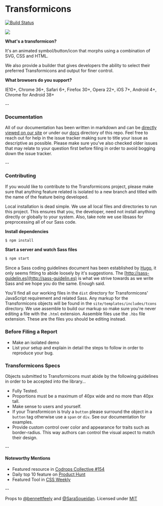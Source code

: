 Transformicons
======================
[![Build Status](https://travis-ci.org/grayghostvisuals/transformicons.svg?branch=master)](https://travis-ci.org/grayghostvisuals/transformicons)

![](https://dl.dropboxusercontent.com/u/41114960/github/transformicons/site.png)

**What's a transformicon?**

It's an animated symbol/button/icon that morphs using a combination of SVG, CSS and HTML.

We also provide a builder that gives developers the ability to select their preferred Transformicons and output for finer control.

**What browsers do you support?**

IE10+, Chrome 36+, Safari 6+, Firefox 30+, Opera 22+, iOS 7+, Android 4+, Chrome for Android 38+

--

### Documentation
All of our documentation has been written in markdown and can be [directly viewed on our site](http://www.transformicons.com/docs.html) or under our [docs](https://github.com/grayghostvisuals/transformicons/tree/master/docs) directory of this repo. Feel free to reach out for help in the issue tracker making sure to title your issue as descriptive as possible. Please make sure you've also checked older issues that may relate to your question first before filing in order to avoid bogging down the issue tracker.

--

### Contributing
If you would like to contribute to the Transformicons project, please make sure that anything feature related is isolated to a new branch and titled with the name of the feature being developed.

Local installation is dead simple. We use all local files and directories to run this project. This ensures that you, the developer, need not install anything directly or globally to your system. Also, take note we use libsass for preprocessing all of our Sass code.

**Install dependencies**

```bash
$ npm install
```

**Start a server and watch Sass files**

```bash
$ npm start
```

Since a Sass coding guidelines document has been established by [Hugo](http://hugogiraudel.com), it only seems fitting to abide loosely by it's suggestions. The [http://sass-guidelin.es](http://sass-guidelin.es) is what we strive towards as we write Sass and we hope you do the same. Enough said.

You'll find all our working files in the ``dist`` directory for Transformicons' JavaScript requirement and related Sass. Any markup for the Transformicons objects will be found in the ``site/templates/includes/tcons`` directory. We use assemble to build our markup so make sure you're never editing a file with the ``.html`` extension. Assemble files use the ``.hbs`` file extension. These are the files you should be editing instead.

### Before Filing a Report

- Make an isolated demo
- List your setup and explain in detail the steps to follow in order to reproduce your bug.

### Transformicons Specs
Objects submitted to Transformicons must abide by the following guidelines in order to be accepted into the library…

- Fully Tested.
- Proportions must be a maximum of 40px wide and no more than 40px tall.
- Make sense to users and yourself.
- If your Transformicon is truly a ``button`` please surround the object in a ``button`` tag otherwise use a ``span`` or ``div``. See our documentation for examples.
- Provide custom control over color and appearance for traits such as border-radius. This way authors can control the visual aspect to match their design.

--

#### **Noteworthy Mentions**

- Featured resource in [Codrops Collective #154](http://tympanus.net/codrops/collective/collective-154)
- Daily top 10 feature on [Product Hunt](http://www.producthunt.com/posts/transformicons)
- Featured Tool in [CSS Weekly](http://css-weekly.com/issue-151/)

--

Props to [@bennettfeely](//twitter.com/bennettfeely) and [@SaraSoueidan](//twitter.com/SaraSoueidan).
Licensed under [MIT](//opensource.org/licenses/MIT)
